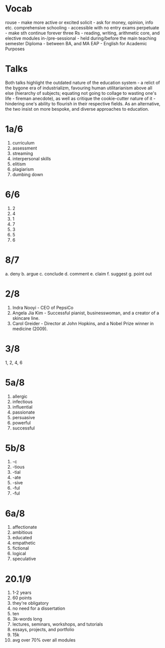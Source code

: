# Vocab

rouse - make more active or excited
solicit - ask for money, opinion, info etc.
comprehensive schooling - accessible with no entry exams
perpetuate - make sth continue forever
three Rs - reading, writing, arithmetic
core, and elective modules
in-/pre-sessional - held during/before the main teaching semester
Diploma - between BA, and MA
EAP - English for Academic Purposes

# Talks

Both talks highlight the outdated nature of the education system - a relict of the bygone era of industrializm, favouring human utilitarianism above all else (hierarchy of subjects; equating not going to collage to wasting one's life - fireman anecdote), as well as critique the cookie-cutter nature of it - hindering one's ability to flourish in their respective fields. As an alternative, the two insist on more bespoke, and diverse approaches to education.


# 1a/6

1. curriculum
2. assessment
3. streaming
4. interpersonal skills
5. elitism
6. plagiarism
7. dumbing down

# 6/6

1. 2
2. 4
3. 1
4. 7
5. 3
6. 5
7. 6

# 8/7

a. deny
b. argue
c. conclude
d. comment
e. claim
f. suggest
g. point out

# 2/8

1. Indra Nooyi - CEO of PepsiCo
2. Angela Jia Kim - Successful pianist, businesswoman, and a creator of a skincare line.
3. Carol Greider - Director at John Hopkins, and a Nobel Prize winner in medicine (2009).

# 3/8

1, 2, 4, 6

# 5a/8

1. allergic
2. infectious
3. influential
4. passionate
5. persuasive
6. powerful
7. successful

# 5b/8

1. -c
2. -tious
3. -tial
4. -ate
5. -sive
6. -ful
7. -ful

# 6a/8

1. affectionate
2. ambitious
3. educated
4. empathetic
5. fictional
6. logical
7. speculative

# 20.1/9

1. 1-2 years
2. 60 points
3. they're obligatory
4. no need for a dissertation
5. ten
6. 3k-words long
7. lectures, seminars, workshops, and tutorials
8. essays, projects, and portfolio
9. 15k
10. avg over 70% over all modules


